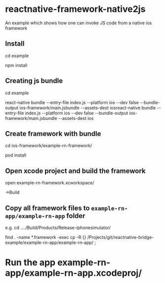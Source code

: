 # reactnative-framework-native2js
An example which shows how one can invoke JS code from a native ios framework

## Install
cd example

npm install

## Creating js bundle
cd example

react-native bundle --entry-file index.js --platform ios --dev false --bundle-output ios-framework/main.jsbundle --assets-dest iosreact-native bundle --entry-file index.js --platform ios --dev false --bundle-output ios-framework/main.jsbundle --assets-dest ios

## Create framework with bundle
cd ios-framework/example-rn-framework/

pod install

## Open xcode project and build the framework
open example-rn-framework.xcworkspace/

->Build

## Copy all framework files to `example-rn-app/example-rn-app` folder
e.g. 
cd ..../Build/Products/Release-iphonesimulator/

find . -name \*.framework -exec cp -R {} /Projects/git/reactnative-bridge-example/example-rn-app/example-rn-app/ \;

# Run the app  example-rn-app/example-rn-app.xcodeproj/
